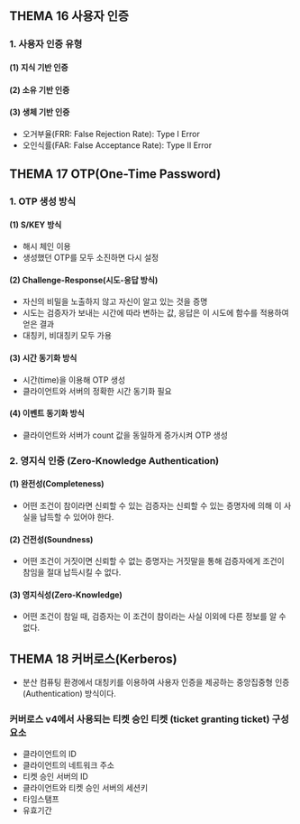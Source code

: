 ## **THEMA 16 사용자 인증**

### 1. 사용자 인증 유형
#### (1) 지식 기반 인증
#### (2) 소유 기반 인증
#### (3) 생체 기반 인증
- 오거부율(FRR: False Rejection Rate): Type I Error
- 오인식률(FAR: False Acceptance Rate): Type II Error



## **THEMA 17 OTP(One-Time Password)**

### 1. OTP 생성 방식
#### (1) S/KEY 방식
- 해시 체인 이용
- 생성했던 OTP를 모두 소진하면 다시 설정

#### (2) Challenge-Response(시도-응답 방식)
- 자신의 비밀을 노출하지 않고 자신이 알고 있는 것을 증명
- 시도는 검증자가 보내는 시간에 따라 변하는 값, 응답은 이 시도에 함수를 적용하여 얻은 결과
- 대칭키, 비대칭키 모두 가용

#### (3) 시간 동기화 방식
- 시간(time)을 이용해 OTP 생성
- 클라이언트와 서버의 정확한 시간 동기화 필요

#### (4) 이벤트 동기화 방식
- 클라이언트와 서버가 count 값을 동일하게 증가시켜 OTP 생성

### 2. 영지식 인증 (Zero-Knowledge Authentication)
#### (1) 완전성(Completeness)
- 어떤 조건이 참이라면 신뢰할 수 있는 검증자는 신뢰할 수 있는 증명자에 의해 이 사실을 납득할 수 있어야 한다.

#### (2) 건전성(Soundness)
- 어떤 조건이 거짓이면 신뢰할 수 없는 증명자는 거짓말을 통해 검증자에게 조건이 참임을 절대 납득시킬 수 없다.

#### (3) 영지식성(Zero-Knowledge)
- 어떤 조건이 참일 때, 검증자는 이 조건이 참이라는 사실 이외에 다른 정보를 알 수 없다.



## **THEMA 18 커버로스(Kerberos)**
- 분산 컴퓨팅 환경에서 대칭키를 이용하여 사용자 인증을 제공하는 중앙집중형 인증(Authentication) 방식이다.

### 커버로스 v4에서 사용되는 티켓 승인 티켓 (ticket granting ticket) 구성요소
- 클라이언트의 ID
- 클라이언트의 네트워크 주소
- 티켓 승인 서버의 ID
- 클라이언트와 티켓 승인 서버의 세션키
- 타임스탬프
- 유효기간



